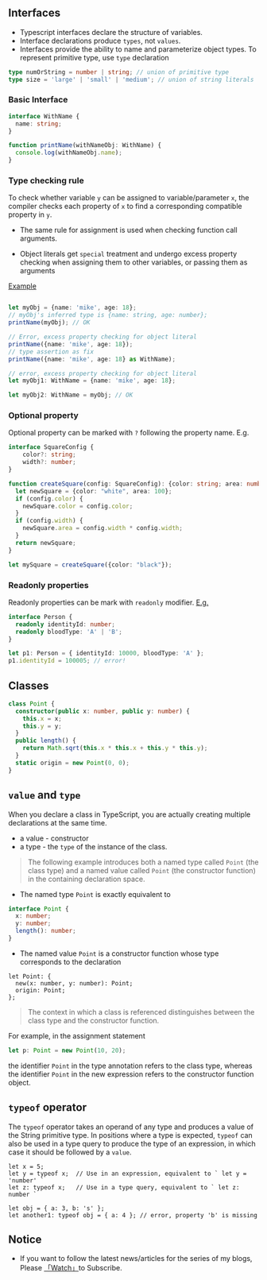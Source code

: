 ## Interfaces

* Typescript interfaces declare the structure of variables.
* Interface declarations produce `types`, not `values`.
* Interfaces provide the ability to name and parameterize object types. To represent primitive type, use `type` declaration

```typescript
type numOrString = number | string; // union of primitive type
type size = 'large' | 'small' | 'medium'; // union of string literals 
```

### Basic Interface

```typescript
interface WithName {
  name: string;
}

function printName(withNameObj: WithName) {
  console.log(withNameObj.name);
}
```

### Type checking rule

To check whether variable `y` can be assigned to variable/parameter `x`, the compiler checks each property of `x` to find a corresponding compatible property in `y`.

* The same rule for assignment is used when checking function call arguments.

* Object literals get `special` treatment and undergo excess property checking when assigning them to other variables, or passing them as arguments

[Example](https://www.typescriptlang.org/play/index.html#src=interface%20WithName%20%7B%0D%0A%20%20name%3A%20string%3B%0D%0A%7D%0D%0A%0D%0Afunction%20printName(withNameObj%3A%20WithName)%20%7B%0D%0A%20%20console.log(withNameObj.name)%3B%0D%0A%7D%0D%0A%0D%0Alet%20myObj%20%3D%20%7Bname%3A%20'mike'%2C%20age%3A%2018%7D%3B%0D%0A%2F%2F%20myObj's%20inferred%20type%20is%20%7Bname%3A%20string%2C%20age%3A%20number%7D%3B%0D%0AprintName(myObj)%3B%20%2F%2F%20OK%0D%0A%0D%0AprintName(%7Bname%3A%20'mike'%2C%20age%3A%2018%7D)%3B%20%2F%2F%20Error%2C%20excess%20property%20checking%20for%20object%20literal%0D%0AprintName(%7Bname%3A%20'mike'%2C%20age%3A%2018%7D%20as%20WithName)%3B%20%2F%2F%20type%20assertion%20as%20fix%0D%0A%0D%0Alet%20myObj1%3A%20WithName%20%3D%20%7Bname%3A%20'mike'%2C%20age%3A%2018%7D%3B%20%2F%2F%20error%2C%20excess%20property%20checking%20for%20object%20literal%0D%0Alet%20myObj2%3A%20WithName%20%3D%20myObj%3B%20%2F%2F%20OK) 

```typescript

let myObj = {name: 'mike', age: 18};
// myObj's inferred type is {name: string, age: number};
printName(myObj); // OK

// Error, excess property checking for object literal
printName({name: 'mike', age: 18});
// type assertion as fix
printName({name: 'mike', age: 18} as WithName);

// error, excess property checking for object literal
let myObj1: WithName = {name: 'mike', age: 18};

let myObj2: WithName = myObj; // OK
```

### Optional property

Optional property can be marked with `?` following the property name. E.g.

```typescript
interface SquareConfig {
    color?: string;
    width?: number;
}

function createSquare(config: SquareConfig): {color: string; area: number} {
  let newSquare = {color: "white", area: 100};
  if (config.color) {
    newSquare.color = config.color;
  }
  if (config.width) {
    newSquare.area = config.width * config.width;
  }
  return newSquare;
}

let mySquare = createSquare({color: "black"});
```

### Readonly properties

Readonly properties can be mark with `readonly` modifier. [E.g.](https://www.typescriptlang.org/play/index.html#src=interface%20Person%20%7B%0D%0A%20%20%20%20readonly%20identityId%3A%20number%3B%0D%0A%20%20%20%20readonly%20bloodType%3A%20'A'%20%7C%20'B'%3B%0D%0A%7D%0D%0A%0D%0Alet%20p1%3A%20Person%20%3D%20%7B%20identityId%3A%2010000%2C%20bloodType%3A%20'A'%20%7D%3B%0D%0Ap1.identityId%20%3D%20100005%3B%20%2F%2F%20error)

```typescript
interface Person {
  readonly identityId: number;
  readonly bloodType: 'A' | 'B';
}

let p1: Person = { identityId: 10000, bloodType: 'A' };
p1.identityId = 100005; // error!
```

## Classes

```typescript
class Point {
  constructor(public x: number, public y: number) {
    this.x = x;
    this.y = y;
  }
  public length() {
    return Math.sqrt(this.x * this.x + this.y * this.y);
  }
  static origin = new Point(0, 0);
}
```

## `value` and `type`

When you declare a class in TypeScript, you are actually creating multiple declarations at the same time.

* a value - constructor
* a type - the `type` of the instance of the class.

>  The following example introduces both a named type called `Point` (the class type) and a named value called `Point` (the constructor function) in the containing declaration space.

* The named type `Point` is exactly equivalent to

```typescript
interface Point {
  x: number;
  y: number;
  length(): number;
}
```

* The named value `Point` is a constructor function whose type corresponds to the declaration

```
let Point: {
  new(x: number, y: number): Point;
  origin: Point;
};
```

> The context in which a class is referenced distinguishes between the class type and the constructor function.

For example, in the assignment statement

```typescript
let p: Point = new Point(10, 20);
```

the identifier `Point` in the type annotation refers to the class type, whereas the identifier `Point` in the new expression refers to the constructor function object.

## `typeof` operator

The `typeof` operator takes an operand of any type and produces a value of the String primitive type. In positions where a type is expected, `typeof` can also be used in a type query to produce the type of an expression, in which case it should be followed by a `value`. 

```
let x = 5;
let y = typeof x;  // Use in an expression, equivalent to ` let y = 'number' `
let z: typeof x;   // Use in a type query, equivalent to ` let z: number `

let obj = { a: 3, b: 's' };
let another1: typeof obj = { a: 4 }; // error, property 'b' is missing
```

## Notice

* If you want to follow the latest news/articles for the series of my blogs, Please [「Watch」](https://github.com/n0ruSh/blogs/)to Subscribe.
